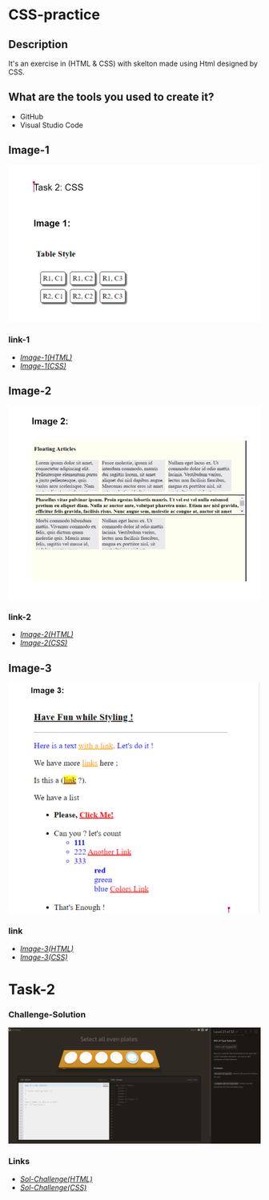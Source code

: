 # CSS-practice

## Description

It's an exercise in (HTML & CSS) with skelton made using Html designed by CSS.

## What are the tools you used to create it? 
- GitHub
- Visual Studio Code

## Image-1 

![Image-1](./Images/Image1.png)

### link-1
- [*Image-1(HTML)*](Image-1.html)
- [*Image-1(CSS)*](Image-1.css)

## Image-2

![Image-1](./Images/Image2.png)

### link-2
- [*Image-2(HTML)*](Image-2.html)
- [*Image-2(CSS)*](Image-2.css)

## Image-3

![Image-1](./Images/Image3.png)

### link 
- [*Image-3(HTML)*](Image-3.html)
- [*Image-3(CSS)*](Image-3.css)

# Task-2
### Challenge-Solution
![Sol-Challenge](./Images/Sol-Challenge.png)

### Links

- [*Sol-Challenge(HTML)*](../CSS-practice/task-2/Index.html)
- [*Sol-Challenge(CSS)*](../CSS-practice/task-2/main.css)
